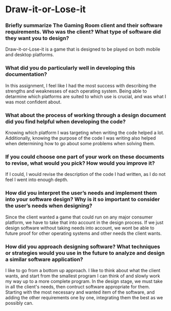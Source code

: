 # Draw-it-or-Lose-it

### Briefly summarize The Gaming Room client and their software requirements. Who was the client? What type of software did they want you to design?

Draw-it-or-Lose-it is a game that is designed to be played on both mobile and desktop platforms. 

### What did you do particularly well in developing this documentation?

In this assignment, I feel like I had the most success with describing the strengths and weaknesses of each operating system. Being able to detarmine which platforms are suited to which use is crucial, and was what I was most confident about.

### What about the process of working through a design document did you find helpful when developing the code?

Knowing which platform I was targeting when writing the code helped a lot. Additionally, knowing the purpose of the code I was writing also helped when determining how to go about some problems when solving them.

### If you could choose one part of your work on these documents to revise, what would you pick? How would you improve it?

If I could, I would revise the description of the code I had written, as I do not feel I went into enough depth.

### How did you interpret the user’s needs and implement them into your software design? Why is it so important to consider the user’s needs when designing?

Since the client wanted a game that could run on any major consumer platform, we have to take that into account in the design process. If we just design software without taking needs into account, we wont be able to future proof for other operating systems and other needs the client wants. 

### How did you approach designing software? What techniques or strategies would you use in the future to analyze and design a similar software application?

I like to go from a bottom up approach. I like to think about what the client wants, and start from the smallest program I can think of and slowly work my way up to a more complete program. In the design stage, we must take in all the client's needs, then contruct software appropriate for them. Starting with the most necessary and wanted item of the software, and adding the other requirements one by one, integrating them the best as we possibly can. 
